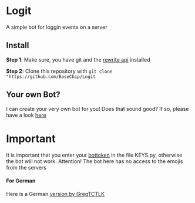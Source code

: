 # Logit
A simple bot for loggin events on a server 

## Install
**Step 1**: Make sure, you have git and the [rewrite api](https://gist.github.com/BaseChip/e5d4583ad5392cd9638410c25d24547e) installed

**Step 2:** Clone this repository with `git clone "https://github.com/BaseChip/Logit `
<br>

## Your own Bot?
I can create your very own bot for you! Does that sound good? If so, please have a look [here](https://www.fiverr.com/basechip/create-your-discord-bot)
# Important
It is important that you enter your [bottoken](https://discordapp.com/developers) in the file KEYS.py, otherwise the bot will not work.
Attention! The bot here has no access to the emojis from the servers

#### For German
Here is a German [version by GregTCTLK](https://github.com/GregTCLTK/Logit)
